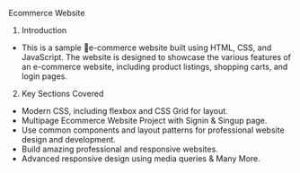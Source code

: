 Ecommerce Website

1. Introduction

 - This is a sample 🛒e-commerce website built using HTML, CSS, and JavaScript. The website is designed to showcase the   various features of an e-commerce website, including product listings, shopping carts, and login pages.
 
2. Key Sections Covered
 - Modern CSS, including flexbox and CSS Grid for layout.
 - Multipage Ecommerce Website Project with Signin & Singup page.
 - Use common components and layout patterns for professional website design and development.
 - Build amazing professional and responsive websites.
 - Advanced responsive design using media queries & Many More.
